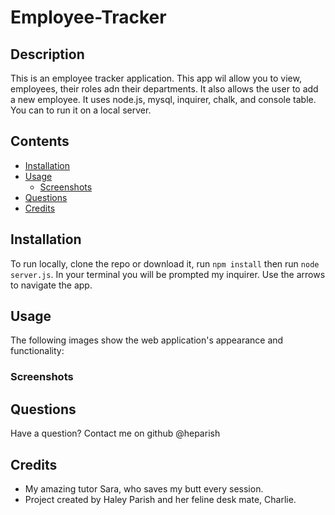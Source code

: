 # Employee-Tracker

## Description 

This is an employee tracker application. This app wil allow you to view, employees, their roles adn their departments. It also allows the user to add a new employee. It uses node.js, mysql, inquirer, chalk, and console table. You can to run it on a local server.

## Contents
* [Installation](#Installation)
* [Usage](#Usage)
   * [Screenshots](#Screenshots)
* [Questions](#Questions)
* [Credits](#Credits)

## Installation

To run locally, clone the repo or download it, run `npm install` then run `node server.js`. In your terminal you will be prompted my inquirer. Use the arrows to navigate the app.

## Usage

The following images show the web application's appearance and functionality: 

### Screenshots

## Questions

Have a question? Contact me on github @heparish 

## Credits

* My amazing tutor Sara, who saves my butt every session. 
* Project created by Haley Parish and her feline desk mate, Charlie.
